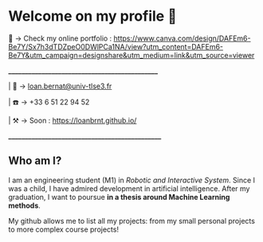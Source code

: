 # Welcome on my profile 👋

🌟 -> Check my online portfolio : https://www.canva.com/design/DAFEm6-Be7Y/Sx7h3dTDZpeO0DWlPCa1NA/view?utm_content=DAFEm6-Be7Y&utm_campaign=designshare&utm_medium=link&utm_source=viewer

**_____________________________________________**

| 📧 -> loan.bernat@univ-tlse3.fr

| ☎️ -> +33 6 51 22 94 52

| ⚒️ -> Soon : https://loanbrnt.github.io/ 

**______________________________________________**

## Who am I?

I am an engineering student (M1) in *Robotic and Interactive System*. Since I was a child, I have admired development in artificial intelligence. After my graduation, I want to poursue **in a thesis around Machine Learning methods**.

My github allows me to list all my projects: from my small personal projects to more complex course projects! 
